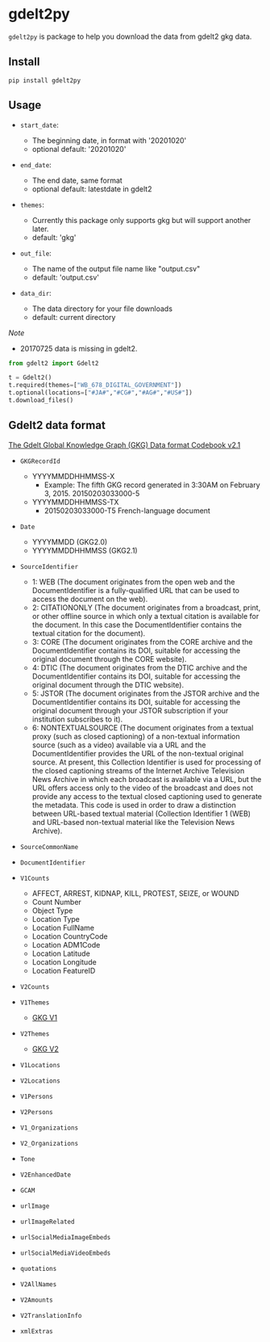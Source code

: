 # gdelt2py

`gdelt2py` is package to help you download the data from gdelt2 gkg data. 

## Install

`pip install gdelt2py`

## Usage

- `start_date`: 
    - The beginning date, in format with '20201020'
    - optional default: '20201020'

- `end_date`: 
    - The end date, same format
    - optional default: latestdate in gdelt2

- `themes`: 
    - Currently this package only supports gkg but will support another later.
    - default: 'gkg'

- `out_file`: 
    - The name of the output file name like "output.csv"
    - default: 'output.csv'

- `data_dir`:
    - The data directory for your file downloads
    - default: current directory


*Note*
- 20170725 data is missing in gdelt2.

```python
from gdelt2 import Gdelt2

t = Gdelt2()
t.required(themes=["WB_678_DIGITAL_GOVERNMENT"])
t.optional(locations=["#JA#","#CG#","#AG#","#US#"])
t.download_files()

```

## Gdelt2 data format

[The Gdelt Global Knowledge Graph (GKG) Data format Codebook v2.1](http://data.gdeltproject.org/documentation/GDELT-Global_Knowledge_Graph_Codebook-V2.1.pdf)


- `GKGRecordId`
    - YYYYMMDDHHMMSS-X
        - Example:  The fifth GKG record generated in 3:30AM on February 3, 2015. 20150203033000-5
    - YYYYMMDDHHMMSS-TX
        - 20150203033000-T5 French-language document

- `Date`
    - YYYYMMDD (GKG2.0)
    - YYYYMMDDHHMMSS (GKG2.1)

- `SourceIdentifier`
    - 1: WEB (The document originates from the open web and the DocumentIdentifier is a fully-qualified URL that can be used to access the document on the web).
    - 2: CITATIONONLY (The document originates from a broadcast, print, or other offline source in which only a textual citation is available for the document. In this case the DocumentIdentifier contains the textual citation for the document).
    - 3: CORE (The document originates from the CORE archive and the DocumentIdentifier contains its DOI, suitable for accessing the original document through the CORE website). 
    - 4: DTIC (The document originates from the DTIC archive and the DocumentIdentifier contains its DOI, suitable for accessing the original document through the DTIC website).
    - 5: JSTOR (The document originates from the JSTOR archive and the DocumentIdentifier contains its DOI, suitable for accessing the original document through your JSTOR
subscription if your institution subscribes to it).
    - 6: NONTEXTUALSOURCE (The document originates from a textual proxy (such as closed
captioning) of a non-textual information source (such as a video) available via a URL and the DocumentIdentifier provides the URL of the non-textual original source. At present, this Collection Identifier is used for processing of the closed captioning streams of the Internet Archive Television News Archive in which each broadcast is available via a URL, but the URL offers access only to the video of the broadcast and does not provide any access to the textual closed captioning used to generate the metadata. This code is used in order to draw a distinction between URL-based textual material (Collection Identifier 1 (WEB) and URL-based non-textual material like the Television News Archive).

- `SourceCommonName`

- `DocumentIdentifier`

- `V1Counts`
    - AFFECT, ARREST, KIDNAP, KILL, PROTEST, SEIZE, or WOUND
    - Count Number
    - Object Type
    - Location Type
    - Location FullName
    - Location CountryCode
    - Location ADM1Code
    - Location Latitude
    - Location Longitude
    - Location FeatureID

- `V2Counts`

- `V1Themes`
    - [GKG V1](http://data.gdeltproject.org/documentation/GKG-MASTER-THEMELIST.TXT)
- `V2Themes` 
    - [GKG V2](http://data.gdeltproject.org/api/v2/guides/LOOKUP-GKGTHEMES.TXT)

- `V1Locations`
- `V2Locations`
- `V1Persons`
- `V2Persons`
- `V1_Organizations`
- `V2_Organizations`
- `Tone`
- `V2EnhancedDate`
- `GCAM`
- `urlImage`
- `urlImageRelated`
- `urlSocialMediaImageEmbeds`
- `urlSocialMediaVideoEmbeds`
- `quotations`
- `V2AllNames`
- `V2Amounts`
- `V2TranslationInfo`
- `xmlExtras`


